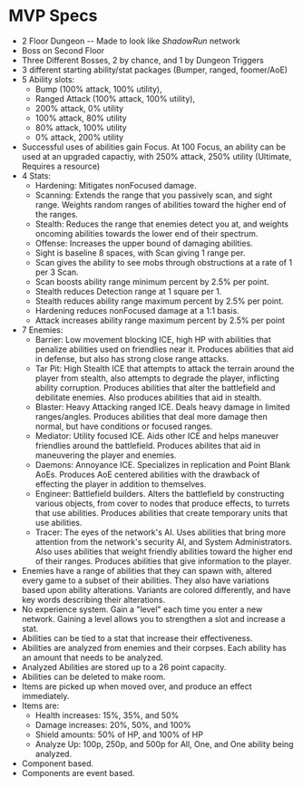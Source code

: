 MVP Specs
=========

- 2 Floor Dungeon -- Made to look like _ShadowRun_ network
- Boss on Second Floor
- Three Different Bosses, 2 by chance, and 1 by Dungeon Triggers
- 3 different starting ability/stat packages (Bumper, ranged, foomer/AoE)
- 5 Ability slots:
  - Bump (100% attack, 100% utility),
  - Ranged Attack (100% attack, 100% utility),
  - 200% attack, 0% utility
  - 100% attack, 80% utility
  - 80% attack, 100% utility
  - 0% attack, 200% utility
- Successful uses of abilities gain Focus. At 100 Focus, an ability can be used at an upgraded capactiy, with 250% attack, 250% utility (Ultimate, Requires a resource)
- 4 Stats:
  - Hardening: Mitigates nonFocused damage.
  - Scanning: Extends the range that you passively scan, and sight range. Weights random ranges of abilities toward the higher end of the ranges.
  - Stealth: Reduces the range that enemies detect you at, and weights oncoming abilities towards the lower end of their spectrum.
  - Offense: Increases the upper bound of damaging abilities.
  - Sight is baseline 8 spaces, with Scan giving 1 range per.
  - Scan gives the ability to see mobs through obstructions at a rate of 1 per 3 Scan.
  - Scan boosts ability range minimum percent by 2.5% per point.
  - Stealth reduces Detection range at 1 square per 1.
  - Stealth reduces ability range maximum percent by 2.5% per point.
  - Hardening reduces nonFocused damage at a 1:1 basis.
  - Attack increases ability range maximum percent by 2.5% per point
- 7 Enemies:
  - Barrier: Low movement blocking ICE, high HP with abilities that penalize abilities used on friendlies near it. Produces abilities that aid in defense, but also has strong close range attacks.
  - Tar Pit: High Stealth ICE that attempts to attack the terrain around the player from stealth, also attempts to degrade the player, inflicting ability corruption. Produces abilities that alter the battlefield and debilitate enemies. Also produces abilities that aid in stealth.
  - Blaster: Heavy Attacking ranged ICE. Deals heavy damage in limited ranges/angles. Produces abilities that deal more damage then normal, but have conditions or focused ranges.
  - Mediator: Utility focused ICE. Aids other ICE and helps maneuver friendlies around the battlefield. Produces abilites that aid in maneuvering the player and enemies.
  - Daemons: Annoyance ICE. Specializes in replication and Point Blank AoEs. Produces AoE centered abilities with the drawback of effecting the player in addition to themselves.
  - Engineer: Battlefield builders. Alters the battlefield by constructing various objects, from cover to nodes that produce effects, to turrets that use abilities. Produces abilities that create temporary units that use abilities.
  - Tracer: The eyes of the network's AI. Uses abilities that bring more attention from the network's security AI, and System Administrators. Also uses abilities that weight friendly abilities toward the higher end of their ranges. Produces abilities that give information to the player.
- Enemies have a range of abilities that they can spawn with, altered every game to a subset of their abilities. They also have variations based upon ability alterations. Variants are colored differently, and have key words describing their alterations.
- No experience system. Gain a "level" each time you enter a new network. Gaining a level allows you to strengthen a slot and increase a stat.
- Abilities can be tied to a stat that increase their effectiveness.
- Abilities are analyzed from enemies and their corpses. Each ability has an amount that needs to be analyzed.
- Analyzed Abilities are stored up to a 26 point capacity.
- Abilities can be deleted to make room.
- Items are picked up when moved over, and produce an effect immediately.
- Items are:
  - Health increases: 15%, 35%, and 50%
  - Damage increases: 20%, 50%, and 100%
  - Shield amounts: 50% of HP, and 100% of HP
  - Analyze Up: 100p, 250p, and 500p for All, One, and One ability being analyzed.
- Component based.
- Components are event based.
